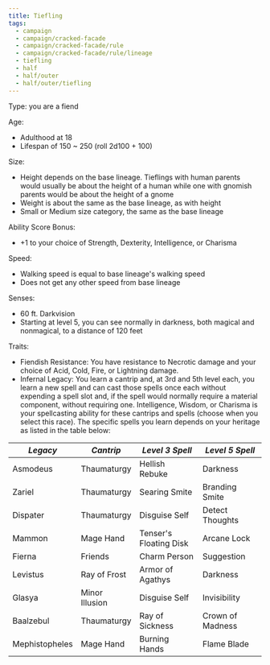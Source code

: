 ```yaml
---
title: Tiefling
tags:
  - campaign
  - campaign/cracked-facade
  - campaign/cracked-facade/rule
  - campaign/cracked-facade/rule/lineage
  - tiefling
  - half
  - half/outer
  - half/outer/tiefling
---
```


Type: you are a fiend

Age:

- Adulthood at 18
- Lifespan of 150 ~ 250 (roll 2d100 + 100)

Size:

- Height depends on the base lineage. Tieflings with human parents would usually be about the height of a human while one with gnomish parents would be about the height of a gnome
- Weight is about the same as the base lineage, as with height
- Small or Medium size category, the same as the base lineage

Ability Score Bonus:

- +1 to your choice of Strength, Dexterity, Intelligence, or Charisma

Speed:

- Walking speed is equal to base lineage's walking speed
- Does not get any other speed from base lineage

Senses:

- 60 ft. Darkvision
- Starting at level 5, you can see normally in darkness, both magical and nonmagical, to a distance of 120 feet

Traits:

- Fiendish Resistance: You have resistance to Necrotic damage and your choice of Acid, Cold, Fire, or Lightning damage.
- Infernal Legacy: You learn a cantrip and, at 3rd and 5th level each, you learn a new spell and can cast those spells once each without expending a spell slot and, if the spell would normally require a material component, without requiring one. Intelligence, Wisdom, or Charisma is your spellcasting ability for these cantrips and spells (choose when you select this race). The specific spells you learn depends on your heritage as listed in the table below:

| ***Legacy***   | ***Cantrip***  | ***Level 3 Spell***    | ***Level 5 Spell*** |
| -------------- | -------------- | ---------------------- | ------------------- |
| Asmodeus       | Thaumaturgy    | Hellish Rebuke         | Darkness            |
| Zariel         | Thaumaturgy    | Searing Smite          | Branding Smite      |
| Dispater       | Thaumaturgy    | Disguise Self          | Detect Thoughts     |
| Mammon         | Mage Hand      | Tenser's Floating Disk | Arcane Lock         |
| Fierna         | Friends        | Charm Person           | Suggestion          |
| Levistus       | Ray of Frost   | Armor of Agathys       | Darkness            |
| Glasya         | Minor Illusion | Disguise Self          | Invisibility        |
| Baalzebul      | Thaumaturgy    | Ray of Sickness        | Crown of Madness    |
| Mephistopheles | Mage Hand      | Burning Hands          | Flame Blade         |
